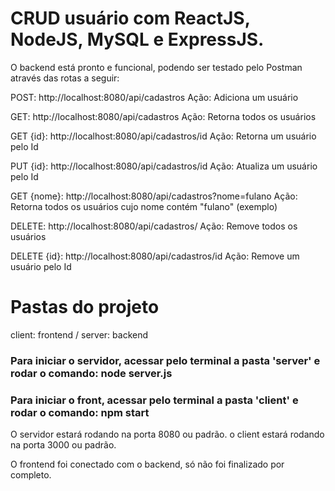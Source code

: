 # CRUD usuário com ReactJS, NodeJS, MySQL e ExpressJS.

O backend está pronto e funcional, podendo ser testado pelo Postman através das rotas a seguir:

POST: http://localhost:8080/api/cadastros
Ação: Adiciona um usuário

GET: http://localhost:8080/api/cadastros
Ação: Retorna todos os usuários

GET {id}: http://localhost:8080/api/cadastros/id
Ação: Retorna um usuário pelo Id

PUT {id}: http://localhost:8080/api/cadastros/id
Ação: Atualiza um usuário pelo Id

GET {nome}: http://localhost:8080/api/cadastros?nome=fulano
Ação: Retorna todos os usuários cujo nome contém "fulano" (exemplo)

DELETE: http://localhost:8080/api/cadastros/
Ação: Remove todos os usuários

DELETE {id}: http://localhost:8080/api/cadastros/id
Ação: Remove um usuário pelo Id

# Pastas do projeto
client: frontend /
server: backend

### Para iniciar o servidor, acessar pelo terminal a pasta 'server' e rodar o comando: node server.js
### Para iniciar o front, acessar pelo terminal a pasta 'client' e rodar o comando: npm start

O servidor estará rodando na porta 8080 ou padrão.
o client estará rodando na porta 3000 ou padrão.

O frontend foi conectado com o backend, só não foi finalizado por completo.
